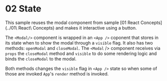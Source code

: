 # 02 State

[]()
This sample reuses the modal component from sample [01 React Concepts](../01\ React\ Concepts) and makes it interactive using a button.

The `<Modal/>` component is wrapped in an `<App />` coponent that stores in its state when to show the modal through a `visible` flag. It also has two methods: `openModal` and `closeModal`. The `<Modal` /> component receives via `props` the `closeModal` method and `visible` to do some rendering logic and binds the `closeModal` to the modal.

Both methods changes the `visible` flag in `<App />` state so when some of those are invoked `App`'s `render` method is invoked.
